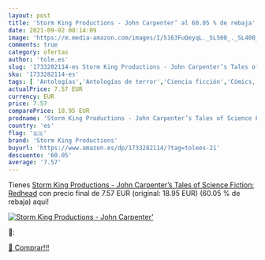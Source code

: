 ```yaml
---
layout: post
title: 'Storm King Productions - John Carpenter’ al 60.05 % de rebaja'
date: 2021-09-02 08:14:09
image: 'https://m.media-amazon.com/images/I/5163FuQeyqL._SL500_._SL400_.jpg'
comments: true
category: ofertas
author: 'tole.es'
slug: '1733282114-es Storm King Productions - John Carpenter’s Tales of Science...'
sku: '1733282114-es'
tags: [ 'Antologías','Antologías de terror','Ciencia ficción','Cómics, manga y novelas gráficas','Fantasía y ciencia ficción','Ficción por género','Historias cortas y antologías','Libros','Libros juveniles','Literatura y ficción','Terror','storm king productions', ]
actualPrice: 7.57 EUR
currency: EUR
price: 7.57
comparePrice: 18.95 EUR
prodname: 'Storm King Productions - John Carpenter’s Tales of Science Fiction: Redhead'
country: 'es'
flag: '🇪🇸'
brand: 'Storm King Productions'
buyurl: 'https://www.amazon.es/dp/1733282114/?tag=tolees-21'
descuento: '60.05'
average: '7.57'
---
```


Tienes [Storm King Productions - John Carpenter’s Tales of Science Fiction: Redhead](https://www.amazon.es/dp/1733282114/?tag=tolees-21) con precio final de  7.57 EUR (original: 18.95 EUR) (60.05 %  de rebaja) aqui!

[![Storm King Productions - John Carpenter’](https://m.media-amazon.com/images/I/5163FuQeyqL._SL500_._SL400_.jpg)](https://www.amazon.es/dp/1733282114/?tag=tolees-21)

🔎:


[🛒 Comprar!!!](https://www.amazon.es/dp/1733282114/?tag=tolees-21)

